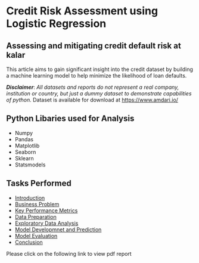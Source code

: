 # Credit Risk Assessment using Logistic Regression
## Assessing and mitigating credit default risk at kalar


This article aims to gain significant insight into the credit dataset by building a machine learning model to help minimize the likelihood of loan defaults.

**_Disclaimer_**: _All datasets and reports do not represent a real company, institution or country, but just a dummy dataset to demonstrate capabilities of python._ Dataset is available for download at https://www.amdari.io/

## Python Libaries used for Analysis
- Numpy
- Pandas
- Matplotlib
- Seaborn
- Sklearn
- Statsmodels

## Tasks Performed
- [Introduction](introduction)
- [Business Problem](business-problem)
- [Key Performance Metrics](key-performance-metrics)
- [Data Preparation](data-preparation)
- [Exploratory Data Analysis](exploratory-data-analysis)
- [Model Developmnet and Prediction](model-development-and-prediction)
- [Model Evaluation](model-evaluation)
- [Conclusion](conclusion)

Please click on the following link to view pdf report 
